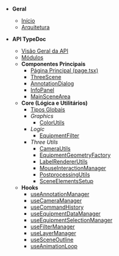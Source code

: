 - **Geral**
  - [Início](README.md)
  - [Arquitetura](architecture.md)

- **API TypeDoc**
  - [Visão Geral da API](api/README.md) 
  - [Módulos](api/modules.md)
  - **Componentes Principais**
    - [Página Principal (page.tsx)](api/components/app_page.md)
    - [ThreeScene](api/components/three_scene.md)
    - [AnnotationDialog](api/components/annotation_dialog.md)
    - [InfoPanel](api/components/info_panel.md)
    - [MainSceneArea](api/components/main_scene_area.md)
  - **Core (Lógica e Utilitários)**
    - [Tipos Globais](api/lib_types.md)
    - _Graphics_
      - [ColorUtils](api/core_graphics_color_utils.md)
    - _Logic_
      - [EquipmentFilter](api/core_logic_equipment_filter.md)
    - _Three Utils_
      - [CameraUtils](api/core_three_camera_utils.md)
      - [EquipmentGeometryFactory](api/core_three_equipment_geometry_factory.md)
      - [LabelRendererUtils](api/core_three_label_renderer_utils.md)
      - [MouseInteractionManager](api/core_three_mouse_interaction_manager.md)
      - [PostprocessingUtils](api/core_three_postprocessing_utils.md)
      - [SceneElementsSetup](api/core_three_scene_elements_setup.md)
  - **Hooks**
    - [useAnnotationManager](api/hooks_use_annotation_manager.md)
    - [useCameraManager](api/hooks_use_camera_manager.md)
    - [useCommandHistory](api/hooks_use_command_history.md)
    - [useEquipmentDataManager](api/hooks_use_equipment_data_manager.md)
    - [useEquipmentSelectionManager](api/hooks_use_equipment_selection_manager.md)
    - [useFilterManager](api/hooks_use_filter_manager.md)
    - [useLayerManager](api/hooks_use_layer_manager.md)
    - [useSceneOutline](api/hooks_use_scene_outline.md)
    - [useAnimationLoop](api/hooks_use_animation_loop.md)

